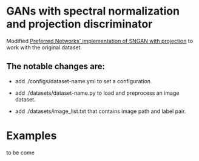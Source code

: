 # GANs with spectral normalization and projection discriminator
Modified [Preferred Networks' implementation of SNGAN with projection](https://github.com/pfnet-research/sngan_projection) to work with the original dataset.

## The notable changes are:
* add ./configs/dataset-name.yml to set a configuration.

* add ./datasets/dataset-name.py to load and preprocess an image dataset.

* add ./datasets/image_list.txt that contains image path and label pair.

# Examples
to be come
